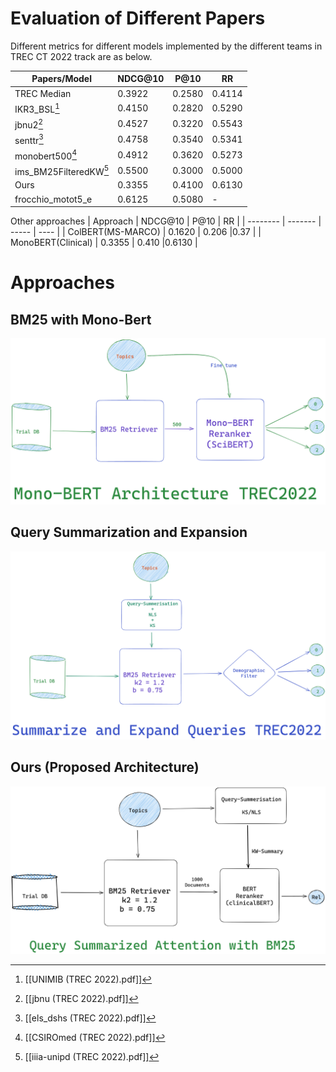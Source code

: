 # Evaluation of Different Papers
Different metrics for different models implemented by the different teams in TREC CT 2022 track are as below.

| Papers/Model           | NDCG@10 | P@10   | RR     |
| ---------------------- | ------- | ------ | ------ |
| TREC Median            | 0.3922  | 0.2580 | 0.4114 |
| IKR3_BSL[^5]           | 0.4150  | 0.2820 | 0.5290 |
| jbnu2[^4]              | 0.4527  | 0.3220 | 0.5543 |
| senttr[^2]             | 0.4758  | 0.3540 | 0.5341 |
| monobert500[^1]        | 0.4912  | 0.3620 | 0.5273 |
| ims_BM25FilteredKW[^3] | 0.5500  | 0.3000 | 0.5000 |
| Ours                   | 0.3355 | 0.4100 | 0.6130 |
| frocchio_motot5_e      | 0.6125  | 0.5080 | -      |

Other approaches
| Approach | NDCG@10 | P@10  | RR |
| -------- | ------- | ----- | ---- |
| ColBERT(MS-MARCO)  | 0.1620  | 0.206 |0.37 |
| MonoBERT(Clinical)  | 0.3355  | 0.410 |0.6130 |


[^1]: [[CSIROmed (TREC 2022).pdf]]
[^2]: [[els_dshs (TREC 2022).pdf]]
[^3]: [[iiia-unipd (TREC 2022).pdf]]
[^4]: [[jbnu (TREC 2022).pdf]]
[^5]: [[UNIMIB (TREC 2022).pdf]]

# Approaches
## BM25 with Mono-Bert
![](./../pix/mono-bert.png)

## Query Summarization and Expansion
![](./../pix/query-summary.png)

## Ours (Proposed Architecture)
![](./../pix/ours.png)

